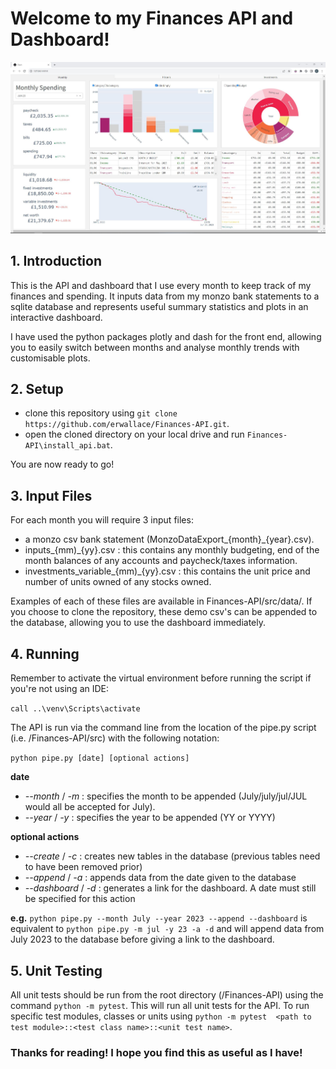 # Welcome to my Finances API and Dashboard!

![dashboard](dashboard%20example.JPG)

## 1. Introduction

This is the API and dashboard that I use every month to keep track of my finances and spending. It inputs data from my 
monzo bank statements to a sqlite database and represents useful summary statistics and plots in an interactive dashboard.

I have used the python packages plotly and dash for the front end, allowing you to easily switch between months and 
analyse monthly trends with customisable plots.

## 2. Setup
- clone this repository using ```git clone https://github.com/erwallace/Finances-API.git```.
- open the cloned directory on your local drive and run ```Finances-API\install_api.bat```.

You are now ready to go!

## 3. Input Files
For each month you will require 3 input files: 
- a monzo csv bank statement (MonzoDataExport_{month}_{year}.csv).
- inputs_{mm)_{yy}.csv : this contains any monthly budgeting, end of the month balances of any accounts and 
paycheck/taxes information.
- investments_variable_{mm)_{yy}.csv : this contains the unit price and number of units owned 
of any stocks owned.

Examples of each of these files are available in Finances-API/src/data/. If you choose to clone the repository, these demo 
csv's can be appended to the database, allowing you to use the dashboard immediately.

## 4. Running

Remember to activate the virtual environment before running the script if you're not using an IDE:

```call ..\venv\Scripts\activate```

The API is run via the command line from the location of the pipe.py script (i.e. /Finances-API/src) with the following 
notation:

```python pipe.py [date] [optional actions]```

**date**
- *--month* / *-m* : specifies the month to be appended (July/july/jul/JUL would all be accepted for July).
- *--year* / *-y* : specifies the year to be appended (YY or YYYY)

**optional actions**
- *--create* / *-c* : creates new tables in the database (previous tables need to have been removed prior)
- *--append* / *-a* : appends data from the date given to the database
- *--dashboard* / *-d* : generates a link for the dashboard. A date must still be specified for this action

**e.g.** ```python pipe.py --month July --year 2023 --append --dashboard``` is equivalent to 
```python pipe.py -m jul -y 23 -a -d``` and will append data from July 2023 to the database before giving a link to the 
dashboard.

## 5. Unit Testing 

All unit tests should be run from the root directory (/Finances-API) using the command ```python -m pytest```. This will 
run all unit tests for the API. To run specific test modules, classes or units using 
```python -m pytest  <path to test module>::<test class name>::<unit test name>```.

### Thanks for reading! I hope you find this as useful as I have!

